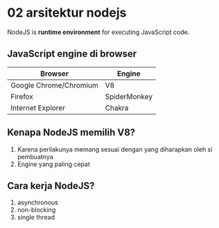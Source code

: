 # 02 arsitektur nodejs

NodeJS is **runtime environment** for executing JavaScript code.

## JavaScript engine di browser

| Browser                | Engine       |
|------------------------|--------------|
| Google Chrome/Chromium | V8           |
| Firefox                | SpiderMonkey |
| Internet Explorer      | Chakra       |


## Kenapa NodeJS memilih V8?

1. Karena perilakunya memang sesuai dengan yang diharapkan oleh si pembuatnya
1. Engine yang paling cepat

## Cara kerja NodeJS?

1. asynchronous
1. non-blocking
1. single thread
